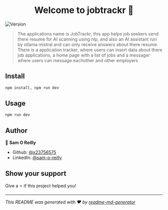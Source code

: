 <h1 align="center">Welcome to jobtrackr 👋</h1>
<p>
  <img alt="Version" src="https://img.shields.io/badge/version-0.0.0-blue.svg?cacheSeconds=2592000" />
</p>

> The applications name is JobTrackr, this app helps job seekers send there resume for AI scanning using nlp, and also an AI assistant run by ollama mistral and can only receive answers about there resume. There is a application tracker, where users can insert data about there job applications, a home page with a list of jobs and a messager where users can message eachother and other employers 

## Install

```sh
npm install, npm run dev
```

## Usage

```sh
npm run dev
```

## Author

👤 **Sam O Reilly**

* Github: [@x23756575](https://github.com/x23756575)
* LinkedIn: [@sam-o-reilly](https://linkedin.com/in/sam-o-reilly)

## Show your support

Give a ⭐️ if this project helped you!

***
_This README was generated with ❤️ by [readme-md-generator](https://github.com/kefranabg/readme-md-generator)_